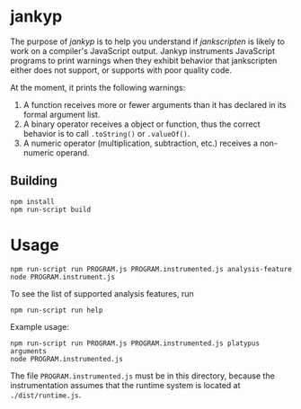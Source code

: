 # jankyp

The purpose of *jankyp* is to help you understand if *jankscripten* is likely to
work on a compiler's JavaScript output. Jankyp instruments JavaScript programs
to print warnings when they exhibit behavior that jankscripten either does
not support, or supports with poor quality code.

At the moment, it prints the following warnings:

1. A function receives more or fewer arguments than it has declared in its
   formal argument list.
2. A binary operator receives a object or function, thus the correct behavior
   is to call `.toString()` or `.valueOf()`.
3. A numeric operator (multiplication, subtraction, etc.) receives a non-numeric
   operand.

## Building

```
npm install
npm run-script build
```

# Usage

```
npm run-script run PROGRAM.js PROGRAM.instrumented.js analysis-feature
node PROGRAM.instrument.js
```

To see the list of supported analysis features, run
```
npm run-script run help
```

Example usage:
```
npm run-script run PROGRAM.js PROGRAM.instrumented.js platypus arguments
node PROGRAM.instrumented.js
```

The file `PROGRAM.instrumented.js` must be in this directory, because the instrumentation
assumes that the runtime system is located at `./dist/runtime.js`.